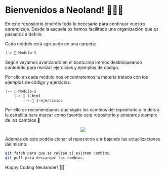 # Bienvenidos a Neoland! 👨🏽‍💻

En este repositorio tendréis todo lo necesario para continuar vuestro aprendizaje. Desde la escuela os hemos facilitado una organización que os pasamos a definir.

Cada módulo está agrupado en una carpeta:

```bash
|-> 📁 Modulo-1
```

Según vayamos avanzando en el bootcamp iremos desbloqueando contenido para realizar ejercicios y ejemplos de código.

Por ello en cada módulo nos encontraremos la materia tratada con los ejemplos de código y ejercicios.

```bash
|-> 📁 Modulo-1
	|-> 📁 1-html
		|-> 📁 1-ejercicios
```

Por ello os recomendamos que sigáis los cambios del repositorio y le deis a la estrellita para marcar como favorito este repositorio y enteraros siempre de los cambios 🌟

<div align="center"><img src="./README/save-star.png" /></div>

Además de esto podéis clonar el repositorio e ir bajando las actualizaciones del mismo:

```bash
git fetch para que se revise si existen cambios.
git pull para descargar los cambios.
```

Happy Coding Neolander! 🖖🏽